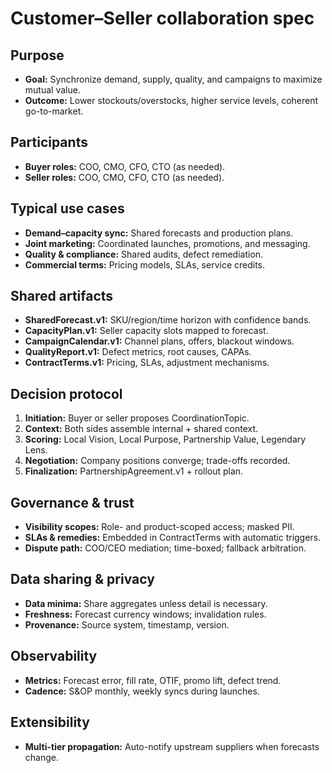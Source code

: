 # Customer–Seller collaboration spec

## Purpose
- **Goal:** Synchronize demand, supply, quality, and campaigns to maximize mutual value.
- **Outcome:** Lower stockouts/overstocks, higher service levels, coherent go-to-market.

## Participants
- **Buyer roles:** COO, CMO, CFO, CTO (as needed).
- **Seller roles:** COO, CMO, CFO, CTO (as needed).

## Typical use cases
- **Demand–capacity sync:** Shared forecasts and production plans.
- **Joint marketing:** Coordinated launches, promotions, and messaging.
- **Quality & compliance:** Shared audits, defect remediation.
- **Commercial terms:** Pricing models, SLAs, service credits.

## Shared artifacts
- **SharedForecast.v1:** SKU/region/time horizon with confidence bands.
- **CapacityPlan.v1:** Seller capacity slots mapped to forecast.
- **CampaignCalendar.v1:** Channel plans, offers, blackout windows.
- **QualityReport.v1:** Defect metrics, root causes, CAPAs.
- **ContractTerms.v1:** Pricing, SLAs, adjustment mechanisms.

## Decision protocol
1. **Initiation:** Buyer or seller proposes CoordinationTopic.
2. **Context:** Both sides assemble internal + shared context.
3. **Scoring:** Local Vision, Local Purpose, Partnership Value, Legendary Lens.
4. **Negotiation:** Company positions converge; trade-offs recorded.
5. **Finalization:** PartnershipAgreement.v1 + rollout plan.

## Governance & trust
- **Visibility scopes:** Role- and product-scoped access; masked PII.
- **SLAs & remedies:** Embedded in ContractTerms with automatic triggers.
- **Dispute path:** COO/CEO mediation; time-boxed; fallback arbitration.

## Data sharing & privacy
- **Data minima:** Share aggregates unless detail is necessary.
- **Freshness:** Forecast currency windows; invalidation rules.
- **Provenance:** Source system, timestamp, version.

## Observability
- **Metrics:** Forecast error, fill rate, OTIF, promo lift, defect trend.
- **Cadence:** S&OP monthly, weekly syncs during launches.

## Extensibility
- **Multi-tier propagation:** Auto-notify upstream suppliers when forecasts change.